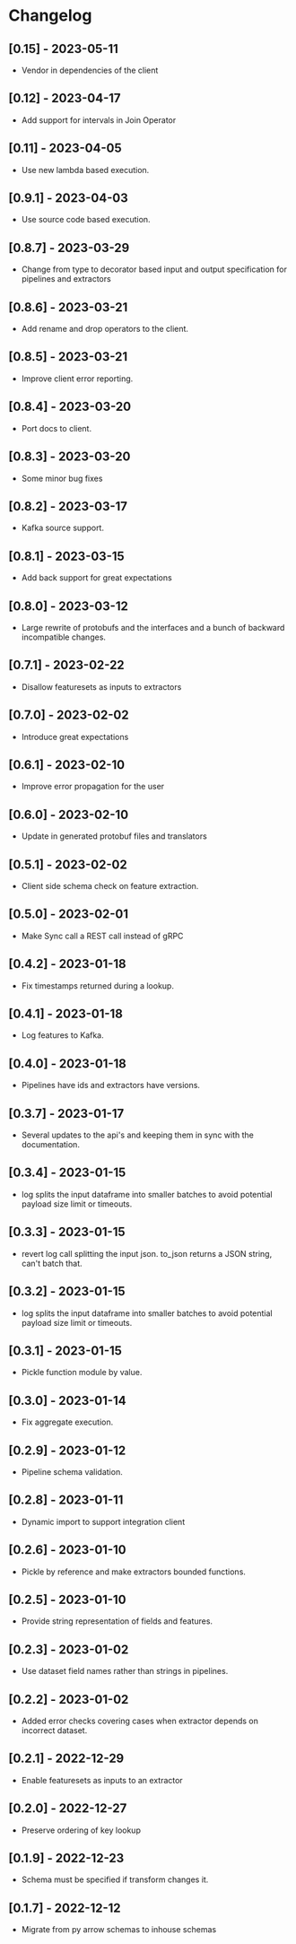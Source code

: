 # Changelog

## [0.15] - 2023-05-11
- Vendor in dependencies of the client

## [0.12] - 2023-04-17
- Add support for intervals in Join Operator

## [0.11] - 2023-04-05
- Use new lambda based execution. 

## [0.9.1] - 2023-04-03
- Use source code based execution. 

## [0.8.7] - 2023-03-29
- Change from type to decorator based input and output specification for pipelines and extractors 

## [0.8.6] - 2023-03-21
- Add rename and drop operators to the client. 

## [0.8.5] - 2023-03-21
- Improve client error reporting.

## [0.8.4] - 2023-03-20
- Port docs to client.

## [0.8.3] - 2023-03-20
- Some minor bug fixes

## [0.8.2] - 2023-03-17
- Kafka source support. 

## [0.8.1] - 2023-03-15
- Add back support for great expectations

## [0.8.0] - 2023-03-12
- Large rewrite of protobufs and the interfaces and a bunch of backward incompatible changes. 

## [0.7.1] - 2023-02-22
- Disallow featuresets as inputs to extractors

## [0.7.0] - 2023-02-02
- Introduce great expectations

## [0.6.1] - 2023-02-10
- Improve error propagation for the user

## [0.6.0] - 2023-02-10
- Update in generated protobuf files and translators

## [0.5.1] - 2023-02-02
- Client side schema check on feature extraction.

## [0.5.0] - 2023-02-01
- Make Sync call a REST call instead of gRPC 

## [0.4.2] - 2023-01-18
- Fix timestamps returned during a lookup. 

## [0.4.1] - 2023-01-18
- Log features to Kafka. 

## [0.4.0] - 2023-01-18
- Pipelines have ids and extractors have versions.

## [0.3.7] - 2023-01-17
- Several updates to the api's and keeping them in sync with the documentation. 

## [0.3.4] - 2023-01-15
- log splits the input dataframe into smaller batches to avoid potential payload size limit or timeouts.

## [0.3.3] - 2023-01-15
- revert log call splitting the input json. to_json returns a JSON string, can't batch that.

## [0.3.2] - 2023-01-15
- log splits the input dataframe into smaller batches to avoid potential payload size limit or timeouts.

## [0.3.1] - 2023-01-15
- Pickle function module by value. 

## [0.3.0] - 2023-01-14
- Fix aggregate execution. 

## [0.2.9] - 2023-01-12
- Pipeline schema validation. 

## [0.2.8] - 2023-01-11
- Dynamic import to support integration client 

## [0.2.6] - 2023-01-10
- Pickle by reference and make extractors bounded functions. 

## [0.2.5] - 2023-01-10
- Provide string representation of fields and features. 

## [0.2.3] - 2023-01-02
- Use dataset field names rather than strings in pipelines. 

## [0.2.2] - 2023-01-02
- Added error checks covering cases when extractor depends on incorrect dataset. 

## [0.2.1] - 2022-12-29
- Enable featuresets as inputs to an extractor 

## [0.2.0] - 2022-12-27
- Preserve ordering of key lookup 

## [0.1.9] - 2022-12-23
- Schema must be specified if transform changes it.

## [0.1.7] - 2022-12-12
- Migrate from py arrow schemas to inhouse schemas
